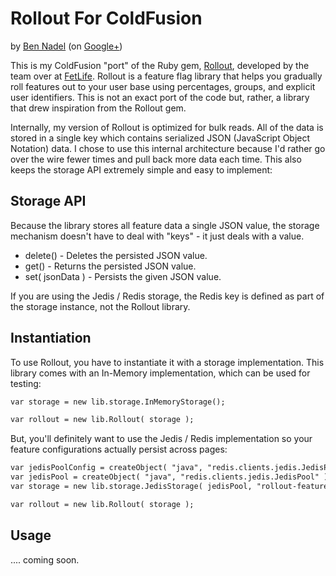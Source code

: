
# Rollout For ColdFusion

by [Ben Nadel][bennadel] (on [Google+][googleplus])

This is my ColdFusion "port" of the Ruby gem, [Rollout][rollout], developed by the team 
over at [FetLife][fetlife]. Rollout is a feature flag library that helps you gradually roll 
features out to your user base using percentages, groups, and explicit user identifiers.
This is not an exact port of the code but, rather, a library that drew inspiration from
the Rollout gem.

Internally, my version of Rollout is optimized for bulk reads. All of the data is stored
in a single key which contains serialized JSON (JavaScript Object Notation) data. I chose
to use this internal architecture because I'd rather go over the wire fewer times and 
pull back more data each time. This also keeps the storage API extremely simple and easy
to implement:

## Storage API

Because the library stores all feature data a single JSON value, the storage mechanism
doesn't have to deal with "keys" - it just deals with a value.

* delete() - Deletes the persisted JSON value.
* get() - Returns the persisted JSON value.
* set( jsonData ) - Persists the given JSON value.

If you are using the Jedis / Redis storage, the Redis key is defined as part of the storage
instance, not the Rollout library.

## Instantiation

To use Rollout, you have to instantiate it with a storage implementation. This library 
comes with an In-Memory implementation, which can be used for testing:

```cfc
var storage = new lib.storage.InMemoryStorage();

var rollout = new lib.Rollout( storage );
```

But, you'll definitely want to use the Jedis / Redis implementation so your feature 
configurations actually persist across pages:

```cfc
var jedisPoolConfig = createObject( "java", "redis.clients.jedis.JedisPoolConfig" ).init();
var jedisPool = createObject( "java", "redis.clients.jedis.JedisPool" ).init( jedisPoolConfig, javaCast( "string", "localhost" ) );
var storage = new lib.storage.JedisStorage( jedisPool, "rollout-features" );

var rollout = new lib.Rollout( storage );
```

## Usage

.... coming soon.


[bennadel]: http://www.bennadel.com
[googleplus]: https://plus.google.com/108976367067760160494?rel=author
[rollout]: https://github.com/fetlife/rollout
[fetlife]: https://github.com/fetlife